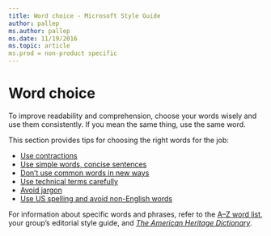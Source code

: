 ```yaml
---
title: Word choice - Microsoft Style Guide
author: pallep
ms.author: pallep
ms.date: 11/19/2016
ms.topic: article
ms.prod = non-product specific
---
```


# Word choice

To
improve readability and comprehension, choose your words wisely
and use them consistently. If you mean the same thing, use the same
word. 

This section provides tips for choosing the right words for the job:

  - [Use contractions](/style-guide/word-choice/use-contractions)
  - [Use simple words, concise sentences](/style-guide/word-choice/use-simple-words-concise-sentences)
  - [Don’t use common words in new ways](/style-guide/word-choice/dont-use-common-words-in-new-ways)
  - [Use technical terms carefully](/style-guide/word-choice/use-technical-terms-carefully)
  - [Avoid jargon](/style-guide/word-choice/avoid-jargon)
  - [](/style-guide/word-choice/use-us-spelling-avoid-non-english-words)[Use US spelling and avoid non-English words](/style-guide/word-choice/use-us-spelling-avoid-non-english-words)

For information about specific words and phrases, refer to the [A–Z word list](https://worldready.cloudapp.net/Styleguide/Read?id=2700&topicid=25512), your group’s editorial style guide, and [*The American Heritage Dictionary*](https://ahdictionary.com/).
